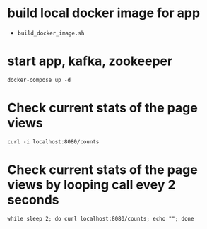# build local docker image for app
* `build_docker_image.sh`

# start app, kafka, zookeeper
`docker-compose up -d`

# Check current stats of the page views
`curl -i localhost:8080/counts`

# Check current stats of the page views by looping call evey 2 seconds
```
while sleep 2; do curl localhost:8080/counts; echo ""; done
```

